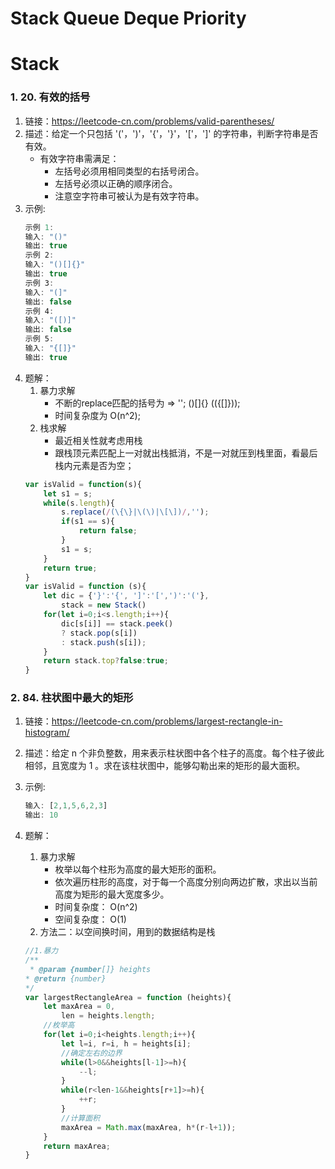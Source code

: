 # Stack Queue Deque Priority
# Stack
### 1. 20. 有效的括号
1. 链接：https://leetcode-cn.com/problems/valid-parentheses/
2. 描述：给定一个只包括 '('，')'，'{'，'}'，'['，']' 的字符串，判断字符串是否有效。
    - 有效字符串需满足：
        - 左括号必须用相同类型的右括号闭合。
        - 左括号必须以正确的顺序闭合。
        - 注意空字符串可被认为是有效字符串。
3. 示例:
    ```javascript
    示例 1:
    输入: "()"
    输出: true
    示例 2:
    输入: "()[]{}"
    输出: true
    示例 3:
    输入: "(]"
    输出: false
    示例 4:
    输入: "([)]"
    输出: false
    示例 5:
    输入: "{[]}"
    输出: true
    ```
4. 题解：
    1. 暴力求解
        - 不断的replace匹配的括号为 => ''; ()[]{} (({[]}));
        - 时间复杂度为 O(n^2);
    2. 栈求解
        - 最近相关性就考虑用栈
        - 跟栈顶元素匹配上一对就出栈抵消，不是一对就压到栈里面，看最后栈内元素是否为空；
    ```javascript   
    var isValid = function(s){
        let s1 = s;
        while(s.length){
            s.replace(/(\{\}|\(\)|\[\])/,'');
            if(s1 == s){
                return false;
            }
            s1 = s;
        }
        return true;
    }
    var isValid = function (s){
        let dic = {'}':'{', ']':'[',')':'('},
            stack = new Stack()
        for(let i=0;i<s.length;i++){
            dic[s[i]] == stack.peek()
            ? stack.pop(s[i]) 
            : stack.push(s[i]);
        }
        return stack.top?false:true;
    }
    ```
### 2. 84. 柱状图中最大的矩形
1. 链接：https://leetcode-cn.com/problems/largest-rectangle-in-histogram/
2. 描述：给定 n 个非负整数，用来表示柱状图中各个柱子的高度。每个柱子彼此相邻，且宽度为 1 。求在该柱状图中，能够勾勒出来的矩形的最大面积。
3. 示例:
    ```javascript   
    输入: [2,1,5,6,2,3]
    输出: 10
    ```
4. 题解：
    1. 暴力求解
        - 枚举以每个柱形为高度的最大矩形的面积。
        - 依次遍历柱形的高度，对于每一个高度分别向两边扩散，求出以当前高度为矩形的最大宽度多少。
        - 时间复杂度： O(n^2)
        - 空间复杂度：  O(1)
    2. 方法二：以空间换时间，用到的数据结构是栈

    ```javascript
    //1.暴力
    /**
     * @param {number[]} heights
    * @return {number}
    */
    var largestRectangleArea = function (heights){
        let maxArea = 0,
            len = heights.length;
        //枚举高    
        for(let i=0;i<heights.length;i++){
            let l=i, r=i, h = heights[i];
            //确定左右的边界
            while(l>0&&heights[l-1]>=h){
                --l;
            }
            while(r<len-1&&heights[r+1]>=h){
                ++r;
            }
            //计算面积
            maxArea = Math.max(maxArea, h*(r-l+1));
        }
        return maxArea;
    } 
    ```
